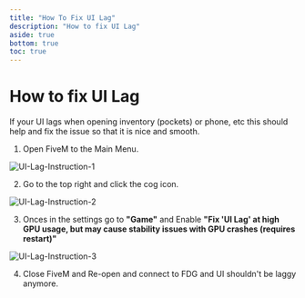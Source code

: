 ```yaml
---
title: "How To Fix UI Lag"
description: "How to fix UI Lag"
aside: true
bottom: true
toc: true
---
```


# How to fix UI Lag

If your UI lags when opening inventory (pockets) or phone, etc this should help and fix the issue so that it is nice and smooth.

1. Open FiveM to the Main Menu.

![UI-Lag-Instruction-1](https://imgur.com/rOcDCrG.jpg)

2. Go to the top right and click the cog icon.

![UI-Lag-Instruction-2](https://imgur.com/mTSgxAz.jpg)

3. Onces in the settings go to **"Game"** and Enable **"Fix 'UI Lag' at high GPU usage, but may cause stability issues with GPU crashes (requires restart)"**

![UI-Lag-Instruction-3](https://imgur.com/Bq8OdEG.jpg)

4. Close FiveM and Re-open and connect to FDG and UI shouldn't be laggy anymore.
